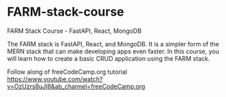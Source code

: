 # FARM-stack-course
FARM Stack Course - FastAPI, React, MongoDB

The FARM stack is FastAPI, React, and MongoDB. It is a simpler form of the MERN stack that can make developing apps even faster. In this course, you will learn how to create a basic CRUD application using the FARM stack.

Follow along of freeCodeCamp.org tutorial
https://www.youtube.com/watch?v=OzUzrs8uJl8&ab_channel=freeCodeCamp.org
